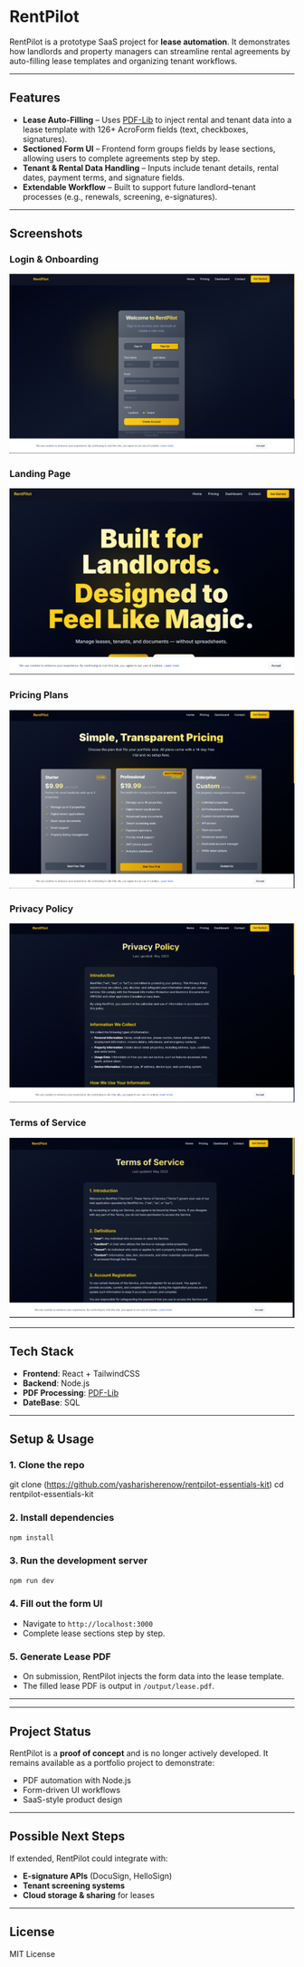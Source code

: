 # RentPilot

RentPilot is a prototype SaaS project for **lease automation**. It demonstrates how landlords and property managers can streamline rental agreements by auto-filling lease templates and organizing tenant workflows.

---

## Features
- **Lease Auto-Filling** – Uses [PDF-Lib](https://pdf-lib.js.org/) to inject rental and tenant data into a lease template with 126+ AcroForm fields (text, checkboxes, signatures).
- **Sectioned Form UI** – Frontend form groups fields by lease sections, allowing users to complete agreements step by step.
- **Tenant & Rental Data Handling** – Inputs include tenant details, rental dates, payment terms, and signature fields.
- **Extendable Workflow** – Built to support future landlord–tenant processes (e.g., renewals, screening, e-signatures).

---

## Screenshots

### Login & Onboarding
![Dashboard Login](./Dashboard%20login.png)

### Landing Page
![Main Page](./main%20page.png)

### Pricing Plans
![Pricing](./pricing.png)

### Privacy Policy
![Privacy Policy](./privacy%20policy.png)

### Terms of Service
![Terms of Service](./terms%20of%20services.png)

---

## Tech Stack
- **Frontend**: React + TailwindCSS  
- **Backend**: Node.js  
- **PDF Processing**: [PDF-Lib](https://pdf-lib.js.org/)
- **DateBase**: SQL
   
---

## Setup & Usage

### 1. Clone the repo

git clone (https://github.com/yasharisherenow/rentpilot-essentials-kit)
cd rentpilot-essentials-kit

### 2. Install dependencies

```bash
npm install
```

### 3. Run the development server

```bash
npm run dev
```

### 4. Fill out the form UI

* Navigate to `http://localhost:3000`
* Complete lease sections step by step.

### 5. Generate Lease PDF

* On submission, RentPilot injects the form data into the lease template.
* The filled lease PDF is output in `/output/lease.pdf`.

---

---

## Project Status

RentPilot is a **proof of concept** and is no longer actively developed.
It remains available as a portfolio project to demonstrate:

* PDF automation with Node.js
* Form-driven UI workflows
* SaaS-style product design

---

## Possible Next Steps

If extended, RentPilot could integrate with:

* **E-signature APIs** (DocuSign, HelloSign)
* **Tenant screening systems**
* **Cloud storage & sharing** for leases

---

## License

MIT License


